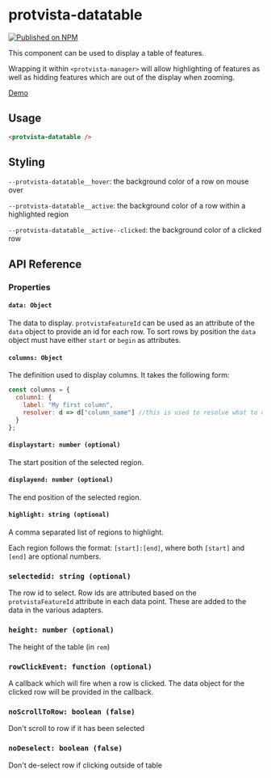 # protvista-datatable

[![Published on NPM](https://img.shields.io/npm/v/protvista-datatable.svg)](https://www.npmjs.com/package/protvista-datatable)

This component can be used to display a table of features.

Wrapping it within `<protvista-manager>` will allow highlighting of features as well as hidding features which are out of the display when zooming.

[Demo](https://ebi-webcomponents.github.io/nightingale/#/datatable)

## Usage

```html
<protvista-datatable />
```

## Styling

`--protvista-datatable__hover`: the background color of a row on mouse over

`--protvista-datatable__active`: the background color of a row within a highlighted region

`--protvista-datatable__active--clicked`: the background color of a clicked row

## API Reference

### Properties

#### `data: Object`

The data to display. `protvistaFeatureId` can be used as an attribute of the `data` object to provide an id for each row. To sort rows by position the `data` object must have either `start` or `begin` as attributes.

#### `columns: Object`

The definition used to display columns. It takes the following form:

```Javascript
const columns = {
  column1: {
    label: "My first column",
    resolver: d => d["column_name"] //this is used to resolve what to display in the column
  }
};
```

#### `displaystart: number (optional)`

The start position of the selected region.

#### `displayend: number (optional)`

The end position of the selected region.

#### `highlight: string (optional)`

A comma separated list of regions to highlight.

Each region follows the format: `[start]:[end]`, where both `[start]` and `[end]` are optional numbers.

### `selectedid: string (optional)`

The row id to select. Row ids are attributed based on the `protvistaFeatureId` attribute in each data point. These are added to the data in the various adapters.

### `height: number (optional)`

The height of the table (in `rem`)

### `rowClickEvent: function (optional)`

A callback which will fire when a row is clicked. The data object for the clicked row will be provided in the callback.

### `noScrollToRow: boolean (false)`

Don't scroll to row if it has been selected

### `noDeselect: boolean (false)`

Don't de-select row if clicking outside of table
